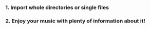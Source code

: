 ### 1. Import whole directories or single files

### 2. Enjoy your music with plenty of information about it!
